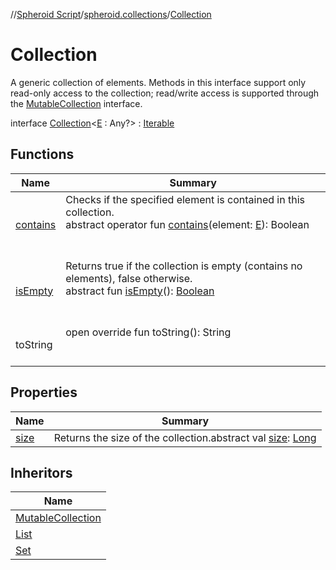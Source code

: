//[Spheroid Script](../../index.md)/[spheroid.collections](../index.md)/[Collection](index.md)



# Collection  
 A generic collection of elements. Methods in this interface support only read-only access to the collection; read/write access is supported through the [MutableCollection](../-mutable-collection/index.md) interface.  
  
interface [Collection](index.md)<[E](index.md) : Any?>  : [Iterable](../-iterable/index.md)   


## Functions  
  
|  Name|  Summary| 
|---|---|
| [contains](contains.md)| Checks if the specified element is contained in this collection.  <br>abstract operator fun [contains](contains.md)(element: [E](index.md)): Boolean  <br><br><br>
| [isEmpty](is-empty.md)| Returns true if the collection is empty (contains no elements), false otherwise.  <br>abstract fun [isEmpty](is-empty.md)(): [Boolean](../../spheroid/-boolean/index.md)  <br><br><br>
| toString| open override fun toString(): String  <br><br><br>


## Properties  
  
|  Name|  Summary| 
|---|---|
| [size](index.md#spheroid.collections/Collection/size/#/PointingToDeclaration/)|  Returns the size of the collection.abstract val [size](index.md#spheroid.collections/Collection/size/#/PointingToDeclaration/): [Long](../../spheroid/-long/index.md)   <br>


## Inheritors  
  
|  Name| 
|---|
| [MutableCollection](../-mutable-collection/index.md)
| [List](../-list/index.md)
| [Set](../-set/index.md)

